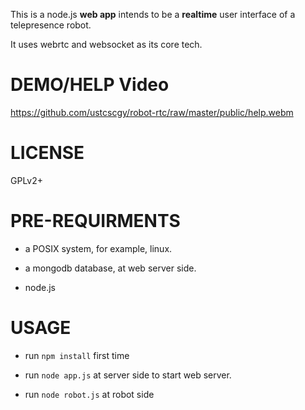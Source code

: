 This is a node.js **web app** intends to be a **realtime** user interface of a 
telepresence robot.

It uses webrtc and websocket as its core tech.

# DEMO/HELP Video

<https://github.com/ustcscgy/robot-rtc/raw/master/public/help.webm>

# LICENSE

GPLv2+

# PRE-REQUIRMENTS

* a POSIX system, for example, linux.

* a mongodb database, at web server side.

* node.js

# USAGE

* run `npm install` first time

* run `node app.js` at server side to start web server.

* run `node robot.js` at robot side
